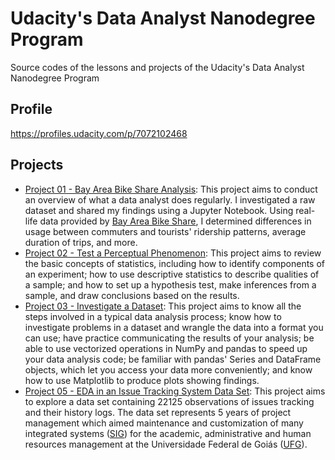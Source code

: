 # Udacity's Data Analyst Nanodegree Program
Source codes of the lessons and projects of the Udacity's Data Analyst Nanodegree Program

## Profile
https://profiles.udacity.com/p/7072102468

## Projects
- [Project 01 \- Bay Area Bike Share Analysis](core-course-01-welcome-to-the-nanodegree/project-01-bike-share-analysis): This project aims to conduct an overview of what a data analyst does regularly. I investigated a raw dataset and shared my findings using a Jupyter Notebook. Using real-life data provided by [Bay Area Bike Share](http://www.bayareabikeshare.com/), I determined differences in usage between commuters and tourists' ridership patterns, average duration of trips, and more.
- [Project 02 \- Test a Perceptual Phenomenon](core-course-02-statistics/project-02-test-a-percentual-phenomenon): This project aims to review the basic concepts of statistics, including how to identify components of an experiment; how to use descriptive statistics to describe qualities of a sample; and how to set up a hypothesis test, make inferences from a sample, and draw conclusions based on the results.
- [Project 03 \- Investigate a Dataset](core-course-03-intro-to-data-analysis/project-03-investigate-a-dataset): This project aims to know all the steps involved in a typical data analysis process; know how to investigate problems in a dataset and wrangle the data into a format you can use; have practice communicating the results of your analysis; be able to use vectorized operations in NumPy and pandas to speed up your data analysis code; be familiar with pandas' Series and DataFrame objects, which let you access your data more conveniently; and know how to use Matplotlib to produce plots showing findings.
- [Project 05 \- EDA in an Issue Tracking System Data Set](core-course-05-exploratory-data-analysis/project-05-explore-and-summarize-data): This project aims to explore a data set containing 22125 observations of issues tracking and their history logs. The data set represents 5 years of project management which aimed maintenance and customization of many integrated systems ([SIG](https://docs.info.ufrn.br)) for the academic, administrative and human  resources management at the Universidade Federal de Goiás ([UFG](https://www.ufg.br)).
